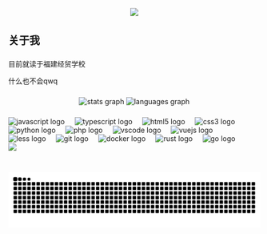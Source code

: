 <p align="center">
<img src="https://capsule-render.vercel.app/api?type=waving&color=timeGradient&height=300&&section=header&text={Hello World}&fontSize=90&fontAlign=50&fontAlignY=30&desc={Awesome Ajie}&descAlign=50&descSize=30&descAlignY=60&animation=twinkling" />
</p>

<h2 align="left">关于我</h2>

###

<p align="left">目前就读于福建经贸学校</p>
<p>什么也不会qwq</p>

###

<div align="center">
  <img src="https://github-readme-stats.vercel.app/api?username=ajdgg&show_icons=true&locale=cn" height="150" alt="stats graph"  />
  <img src="https://github-readme-stats.vercel.app/api/top-langs?username=ajdgg&locale=en&hide_title=false&layout=compact&card_width=320&langs_count=5&theme=dracula&hide_border=false" height="150" alt="languages graph"  />
</div>

###

<div align="left">
  <img src="https://cdn.jsdelivr.net/gh/devicons/devicon/icons/javascript/javascript-original.svg" height="30" alt="javascript logo"  />
  <img width="12" />
  <img src="https://cdn.jsdelivr.net/gh/devicons/devicon/icons/typescript/typescript-original.svg" height="30" alt="typescript logo"  />
  <img width="12" />
  <img src="https://cdn.jsdelivr.net/gh/devicons/devicon/icons/html5/html5-original.svg" height="30" alt="html5 logo"  />
  <img width="12" />
  <img src="https://cdn.jsdelivr.net/gh/devicons/devicon/icons/css3/css3-original.svg" height="30" alt="css3 logo"  />
  <img width="12" />
  <img src="https://cdn.jsdelivr.net/gh/devicons/devicon/icons/python/python-original.svg" height="30" alt="python logo"  />
  <img width="12" />
  <img src="https://cdn.jsdelivr.net/gh/devicons/devicon/icons/php/php-original.svg" height="30" alt="php logo"  />
  <img width="12" />
  <img src="https://cdn.jsdelivr.net/gh/devicons/devicon/icons/vscode/vscode-original.svg" height="30" alt="vscode logo"  />
  <img width="12" />
  <img src="https://cdn.jsdelivr.net/gh/devicons/devicon/icons/vuejs/vuejs-original.svg" height="30" alt="vuejs logo"  />
  <img width="12" />
  <img src="https://cdn.jsdelivr.net/gh/devicons/devicon/icons/less/less-plain-wordmark.svg" height="30" alt="less logo"  />
  <img width="12" />
  <img src="https://cdn.jsdelivr.net/gh/devicons/devicon/icons/git/git-original.svg" height="30" alt="git logo"  />
  <img width="12" />
  <img src="https://cdn.jsdelivr.net/gh/devicons/devicon/icons/docker/docker-original.svg" height="30" alt="docker logo"  />
  <img width="12" />
  <img src="https://cdn.jsdelivr.net/gh/devicons/devicon/icons/rust/rust-original.svg" height="30" alt="rust logo"  />
  <img width="12" />
  <img src="https://cdn.jsdelivr.net/gh/devicons/devicon/icons/go/go-original.svg" height="30" alt="go logo"  />
</div>

<img width="800" src="https://github-readme-activity-graph.vercel.app/graph?username=ajdgg&theme=github-compact&hide_border=true&area=true" />

###

<br clear="both">

<img src="https://raw.githubusercontent.com/ajdgg/ajdgg/output/snake.svg" alt="Snake animation" />

###